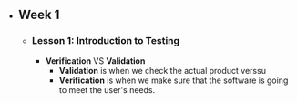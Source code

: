 - ## Week 1
	- ### Lesson 1: Introduction to Testing
		- **Verification** VS **Validation**
			- **Validation** is when we check the actual product verssu
			- **Verification** is when we make sure that the software is going to meet the user's needs.